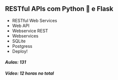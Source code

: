 ## RESTful APIs com Python :snake: e Flask

- RESTful Web Services 
- Web API 
- Webservice REST 
- Webservices  
- SQLite
- Postgress
- Deploy!


#### _Aulas: 131_
#### _Vídeo: 12 horas no total_

